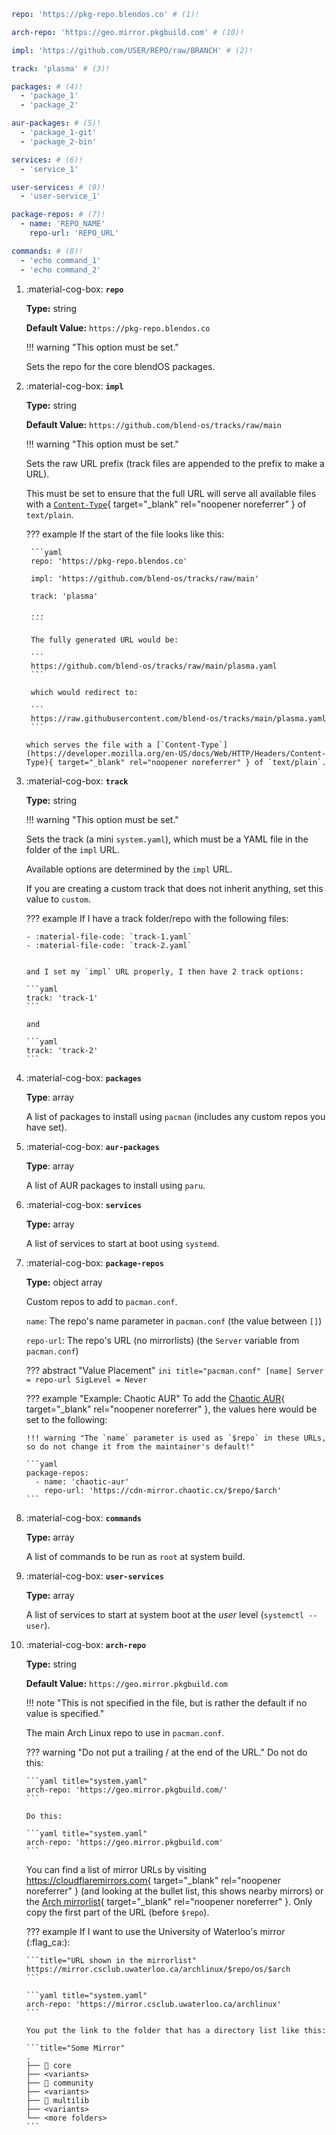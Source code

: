 <style>
:root {
  --md-tooltip-width: 700px;
}
</style>

```yaml title="system.yaml"
repo: 'https://pkg-repo.blendos.co' # (1)!

arch-repo: 'https://geo.mirror.pkgbuild.com' # (10)!

impl: 'https://github.com/USER/REPO/raw/BRANCH' # (2)!

track: 'plasma' # (3)!

packages: # (4)!
  - 'package_1'
  - 'package_2'

aur-packages: # (5)!
  - 'package_1-git'
  - 'package_2-bin'

services: # (6)!
  - 'service_1'

user-services: # (9)!
  - 'user-service_1'

package-repos: # (7)!
  - name: 'REPO_NAME'
    repo-url: 'REPO_URL'

commands: # (8)!
  - 'echo command_1'
  - 'echo command_2'
```

1.  :material-cog-box: **`repo`**
          
    **Type:** string

    **Default Value:** `https://pkg-repo.blendos.co`

    !!! warning "This option must be set."

    Sets the repo for the core blendOS packages.

2.  :material-cog-box: **`impl`**
    
    **Type:** string

    **Default Value:** `https://github.com/blend-os/tracks/raw/main`

    !!! warning "This option must be set."

    Sets the raw URL prefix (track files are appended to the prefix to make a URL). 
    
    This must be set to ensure that the full URL will serve all available files with a [`Content-Type`](https://developer.mozilla.org/en-US/docs/Web/HTTP/Headers/Content-Type){ target="_blank" rel="noopener noreferrer" } of `text/plain`.

    ??? example
        If the start of the file looks like this:
        
         ```yaml
         repo: 'https://pkg-repo.blendos.co'

         impl: 'https://github.com/blend-os/tracks/raw/main'

         track: 'plasma'
         
         ...
         ```

         The fully generated URL would be:

         ```
         https://github.com/blend-os/tracks/raw/main/plasma.yaml
         ```

         which would redirect to:

         ```
         https://raw.githubusercontent.com/blend-os/tracks/main/plasma.yaml
         ```

        which serves the file with a [`Content-Type`](https://developer.mozilla.org/en-US/docs/Web/HTTP/Headers/Content-Type){ target="_blank" rel="noopener noreferrer" } of `text/plain`.


3.  :material-cog-box: **`track`**
    
    **Type:** string

    !!! warning "This option must be set."

    Sets the track (a mini `system.yaml`), which must be a YAML file in the folder of the `impl` URL.

    Available options are determined by the `impl` URL.

    If you are creating a custom track that does not inherit anything, set this value to `custom`.

    ??? example
        If I have a track folder/repo with the following files:
        
        - :material-file-code: `track-1.yaml`
        - :material-file-code: `track-2.yaml`
        

        and I set my `impl` URL properly, I then have 2 track options:

        ```yaml
        track: 'track-1'
        ```

        and

        ```yaml
        track: 'track-2'
        ```

4.  :material-cog-box: **`packages`**
    
    **Type**: array

    A list of packages to install using `pacman` (includes any custom repos you have set).

5.  :material-cog-box: **`aur-packages`**
    
    **Type**: array

    A list of AUR packages to install using `paru`.

6.  :material-cog-box: **`services`**
    
    **Type:** array

    A list of services to start at boot using `systemd`.

7.  :material-cog-box: **`package-repos`**
    
    **Type:** object array

    Custom repos to add to `pacman.conf`.

    `name`: The repo's name parameter in `pacman.conf` (the value between `[]`)

    `repo-url`: The repo's URL (no mirrorlists) (the `Server` variable from `pacman.conf`)

    ??? abstract "Value Placement"
        ```ini title="pacman.conf"
        [name]
        Server = repo-url
        SigLevel = Never
        ```

    ??? example "Example: Chaotic AUR"
        To add the [Chaotic AUR](https://aur.chaotic.cx){ target="_blank" rel="noopener noreferrer" }, the values here would be set to the following:

        !!! warning "The `name` parameter is used as `$repo` in these URLs, so do not change it from the maintainer's default!"

        ```yaml
        package-repos:
          - name: 'chaotic-aur'
            repo-url: 'https://cdn-mirror.chaotic.cx/$repo/$arch'
        ```

8.  :material-cog-box: **`commands`**
    
    **Type:** array

    A list of commands to be run as `root` at system build.

9.  :material-cog-box: **`user-services`**
    
    **Type:** array

    A list of services to start at system boot at the *user* level (`systemctl --user`).

10. :material-cog-box: **`arch-repo`**
    
    **Type:** string

    **Default Value:** `https://geo.mirror.pkgbuild.com`

    !!! note "This is not specified in the file, but is rather the default if no value is specified."

    The main Arch Linux repo to use in `pacman.conf`.

    ??? warning "Do not put a trailing / at the end of the URL."
        Do not do this:

        ```yaml title="system.yaml"
        arch-repo: 'https://geo.mirror.pkgbuild.com/'
        ```

        Do this:
        
        ```yaml title="system.yaml"
        arch-repo: 'https://geo.mirror.pkgbuild.com'
        ```

    You can find a list of mirror URLs by visiting https://cloudflaremirrors.com{ target="_blank" rel="noopener noreferrer" } (and looking at the bullet list, this shows nearby mirrors) or the [Arch mirrorlist](https://archlinux.org/mirrorlist/?protocol=https&use_mirror_status=on){ target="_blank" rel="noopener noreferrer" }. Only copy the first part of the URL (before `$repo`).

    ??? example
        If I want to use the University of Waterloo's mirror (:flag_ca:):

        ```title="URL shown in the mirrorlist"
        https://mirror.csclub.uwaterloo.ca/archlinux/$repo/os/$arch
        ```

        ```yaml title="system.yaml"
        arch-repo: 'https://mirror.csclub.uwaterloo.ca/archlinux'
        ```

        You put the link to the folder that has a directory list like this:

        ```title="Some Mirror"
        .
        ├── 󰉋 core
        ├── <variants>
        ├── 󰉋 community
        ├── <variants>
        ├── 󰉋 multilib
        ├── <variants>
        └── <more folders>
        ```
